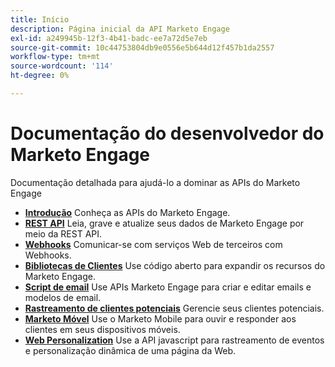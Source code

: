 ```yaml
---
title: Início
description: Página inicial da API Marketo Engage
exl-id: a249945b-12f3-4b41-badc-ee7a72d5e7eb
source-git-commit: 10c44753804db9e0556e5b644d12f457b1da2557
workflow-type: tm+mt
source-wordcount: '114'
ht-degree: 0%

---
```



# Documentação do desenvolvedor do Marketo Engage

Documentação detalhada para ajudá-lo a dominar as APIs do Marketo Engage

* [**Introdução**](getting-started.md) Conheça as APIs do Marketo Engage.
* [**REST API**](https://developer.adobe.com/marketo-apis/) Leia, grave e atualize seus dados de Marketo Engage por meio da REST API.
* [**Webhooks**](webhooks/webhooks.md) Comunicar-se com serviços Web de terceiros com Webhooks.
* [**Bibliotecas de Clientes**](https://github.com/Marketo/Community-Supported-Client-Libraries) Use código aberto para expandir os recursos do Marketo Engage.
* [**Script de email**](email-scripting.md) Use APIs Marketo Engage para criar e editar emails e modelos de email.
* [**Rastreamento de clientes potenciais**](javascript-api/lead-tracking.md) Gerencie seus clientes potenciais.
* [**Marketo Móvel**](mobile/mobile.md) Use o Marketo Mobile para ouvir e responder aos clientes em seus dispositivos móveis.
* [**Web Personalization**](javascript-api/web-personalization.md) Use a API javascript para rastreamento de eventos e personalização dinâmica de uma página da Web.

